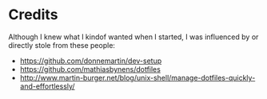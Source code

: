 # Credits

Although I knew what I kindof wanted when I started, I was influenced by or directly stole from these people:

* https://github.com/donnemartin/dev-setup
* https://github.com/mathiasbynens/dotfiles
* http://www.martin-burger.net/blog/unix-shell/manage-dotfiles-quickly-and-effortlessly/

